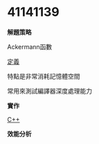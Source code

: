 # 41141139
**解題策略**

Ackermann函數

[定義](定義)

特點是非常消耗記憶體空間

常用來測試編譯器深度處理能力

**實作**

[C++](實作)

**效能分析**
